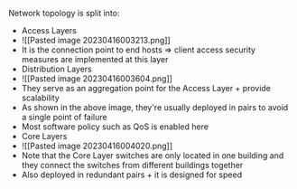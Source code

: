 Network topology is split into:
- Access Layers
- ![[Pasted image 20230416003213.png]]
- It is the connection point to end hosts => client access security measures are implemented at this layer
- Distribution Layers
- ![[Pasted image 20230416003604.png]]
- They serve as an aggregation point for the Access Layer + provide scalability
- As shown in the above image, they're usually deployed in pairs to avoid a single point of failure
- Most software policy such as QoS is enabled here
- Core Layers
- ![[Pasted image 20230416004020.png]]
- Note that the Core Layer switches are only located in one building and they connect the switches from different buildings together
- Also deployed in redundant pairs + it is designed for speed